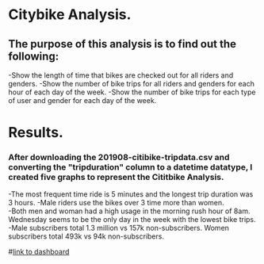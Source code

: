 # Citybike Analysis.
## The purpose of this analysis is to find out the following:
-Show the length of time that bikes are checked out for all riders and genders.
-Show the number of bike trips for all riders and genders for each hour of each day of the week.
-Show the number of bike trips for each type of user and gender for each day of the week.

# Results.
### After downloading the 201908-citibike-tripdata.csv and converting the "tripduration" column to a datetime datatype, I created five graphs to represent the Cititbike Analysis.  
-The most frequent time ride is 5 minutes and the longest trip duration was 3 hours.
-Male riders use the bikes over 3 time more than women.  
-Both men and woman had a high usage in the morning rush hour of 8am.  Wednesday seems to be the only day in the week with the lowest bike trips.
-Male subscribers total 1.3 million vs 157k non-subscribers.  Women subscribers total 493k vs 94k non-subscribers.

#[link to dashboard](https://public.tableau.com/app/profile/ramon.alonso/viz/Challenge14_16637857348880/Story4?publish=yes)
